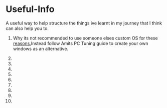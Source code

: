 # Useful-Info
A useful way to help structure the things ive learnt in my journey that I think can also help you to.

1. Why its not recommended to use someone elses custom OS for these [reasons.](/Dont-use-customos/)Instead follow Amits PC Tuning guide to create your own windows as an alternative.

2. 


3.


4. 


5.


6.


7.


8.


9.


10.

































